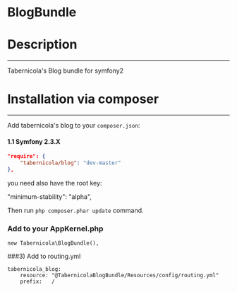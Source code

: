 BlogBundle
==========

# Description
---------------------------------------

Tabernicola's Blog bundle for symfony2

# Installation via composer
---------------------------------------

Add tabernicola's blog to your `composer.json`:

#### 1.1   Symfony 2.3.X
```json
"require": {
    "tabernicola/blog": "dev-master"
},
```

you need also have the root key:

"minimum-stability": "alpha",

Then run `php composer.phar update` command.

###  Add to your AppKernel.php

    new Tabernicola\BlogBundle(),
    
###3)  Add to routing.yml

    tabernicola_blog:
        resource: "@TabernicolaBlogBundle/Resources/config/routing.yml"
        prefix:   /

